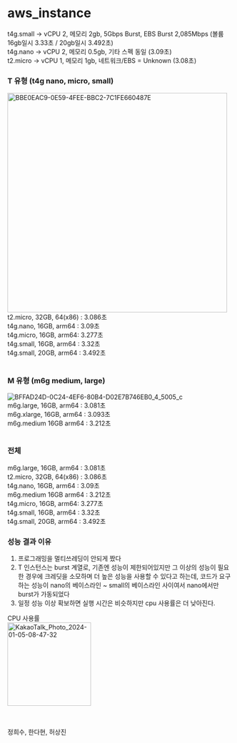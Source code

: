 # aws_instance

t4g.small -> vCPU 2, 메모리 2gb, 5Gbps Burst, EBS Burst 2,085Mbps (볼륨 16gb일시 3.33초 / 20gb일시 3.492초)
<br/>
t4g.nano -> vCPU 2, 메모리 0.5gb, 기타 스펙 동일 (3.09초)
<br/>
t2.micro -> vCPU 1, 메모리 1gb, 네트워크/EBS = Unknown (3.08초)

### T 유형 (t4g nano, micro, small)
<img width="492" alt="BBE0EAC9-0E59-4FEE-BBC2-7C1FE660487E" src="https://github.com/heeeesoo/aws_instance/assets/73633272/19937fb0-2fd2-4e7c-8455-de48cae475c8">
<br/>
t2.micro, 32GB, 64(x86) : 3.086초 
<br/>
t4g.nano, 16GB, arm64 : 3.09초 
<br/>
t4g.micro, 16GB, arm64: 3.277초 
<br/>
t4g.small, 16GB, arm64 : 3.32초 
<br/>
t4g.small, 20GB, arm64 : 3.492초
<br/>
<br/>

### M 유형 (m6g medium, large)
![BFFAD24D-0C24-4EF6-80B4-D02E7B746EB0_4_5005_c](https://github.com/heeeesoo/aws_instance/assets/73633272/85b645e8-5857-47ae-bcdd-8b142573cccf)
<br/>
m6g.large, 16GB, arm64 : 3.081초
<br/>
m6g.xlarge, 16GB, arm64 : 3.093초
<br/>
m6g.medium 16GB arm64 : 3.212초
<br/>
<br/>

### 전체
m6g.large, 16GB, arm64 : 3.081초
<br/>
t2.micro, 32GB, 64(x86) : 3.086초 
<br/>
t4g.nano, 16GB, arm64 : 3.09초 
<br/>
m6g.medium 16GB arm64 : 3.212초
<br/>
t4g.micro, 16GB, arm64: 3.277초 
<br/>
t4g.small, 16GB, arm64 : 3.32초 
<br/>
t4g.small, 20GB, arm64 : 3.492초

### 성능 결과 이유
1. 프로그래밍을 멀티쓰레딩이 안되게 짰다
2. T 인스턴스는 burst 계열로, 기존엔 성능이 제한되어있지만 그 이상의 성능이 필요한 경우에 크레딧을 소모하며 더 높은 성능을 사용할 수 있다고 하는데, 코드가 요구하는 성능이 nano의 베이스라인 ~ small의 베이스라인 사이여서 nano에서만 burst가 가동되었다
3. 일정 성능 이상 확보하면 실행 시간은 비슷하지만 cpu 사용률은 더 낮아진다.

CPU 사용률
<br/>
<img width="187" alt="KakaoTalk_Photo_2024-01-05-08-47-32" src="https://github.com/heeeesoo/aws_instance/assets/73633272/a5000bd6-5387-4400-a515-05cabb1d6599">



<br/>
<br/>
정희수, 한다현, 허상진


